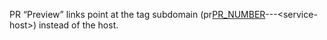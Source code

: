 PR “Preview” links point at the tag subdomain (pr[PR\_NUMBER](PR_NUMBER)---\<service-host>) instead of the host.
